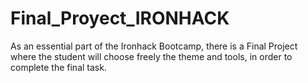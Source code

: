 # Final_Proyect_IRONHACK
As an essential part of the Ironhack Bootcamp, there is a Final Project where the student will choose freely the theme and tools, in order to complete the final task.
